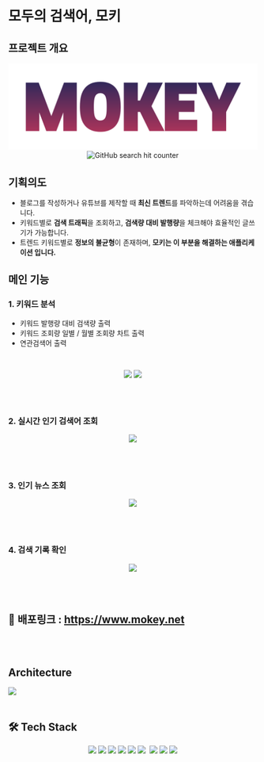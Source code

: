# 모두의 검색어, 모키

## 프로젝트 개요
<p align="center">
 	<img alt="GitHub language count" src="./mokey_proj/static/image/logo/main_logo.png">
	<img alt="GitHub search hit counter" src="https://img.shields.io/github/search/ysheokorea/mokey.com/language">
</p>

## **기획의도**

- 블로그를 작성하거나 유튜브를 제작할 때 **최신 트렌드**를 파악하는데 어려움을 겪습니다.
- 키워드별로 **검색 트래픽**을 조회하고, **검색량 대비 발행량**을 체크해야 효율적인 글쓰기가 가능합니다.
- 트렌드 키워드별로 **정보의 불균형**이 존재하며, **모키는 이 부분을 해결하는 애플리케이션 입니다.**

## 메인 기능

### 1. 키워드 분석
- 키워드 발행량 대비 검색량 출력
- 키워드 조회량 일별 / 월별 조회량 차트 출력
- 연관검색어 출력

<br />

<p align="center"> 
	<img src="https://media-private.canva.com/7490g/MAFOQF7490g/1/s.png?X-Amz-Algorithm=AWS4-HMAC-SHA256&X-Amz-Credential=AKIAJWF6QO3UH4PAAJ6Q%2F20221005%2Fus-east-1%2Fs3%2Faws4_request&X-Amz-Date=20221005T192107Z&X-Amz-Expires=61195&X-Amz-Signature=51b96b1d3613cfff514ca262fdbb06db69406a3c404cbe1a8e1e2ad68c0101ee&X-Amz-SignedHeaders=host&response-expires=Thu%2C%2006%20Oct%202022%2012%3A21%3A02%20GMT" />
	<img src="https://media-private.canva.com/DEOeY/MAFOQODEOeY/1/s2.png?X-Amz-Algorithm=AWS4-HMAC-SHA256&X-Amz-Credential=AKIAJWF6QO3UH4PAAJ6Q%2F20221005%2Fus-east-1%2Fs3%2Faws4_request&X-Amz-Date=20221005T161448Z&X-Amz-Expires=75163&X-Amz-Signature=6a64fe7b5380cdea80f6a052dd1db4be6de27136581872527e892c0e0eeaf3ea&X-Amz-SignedHeaders=host&response-expires=Thu%2C%2006%20Oct%202022%2013%3A07%3A31%20GMT" />
</p>
<br /><br />

### 2. 실시간 인기 검색어 조회

<p align="center"> 
	<img src="https://media-private.canva.com/zgr4M/MAFOQAzgr4M/1/s2.png?X-Amz-Algorithm=AWS4-HMAC-SHA256&X-Amz-Credential=AKIAJWF6QO3UH4PAAJ6Q%2F20221005%2Fus-east-1%2Fs3%2Faws4_request&X-Amz-Date=20221005T101835Z&X-Amz-Expires=95259&X-Amz-Signature=d6813e4e85448ef712fb157585a961b7fec37f499159885cddd079bb5e33a3b9&X-Amz-SignedHeaders=host&response-expires=Thu%2C%2006%20Oct%202022%2012%3A46%3A14%20GMT" />
</p>
<br /><br />

### 3. 인기 뉴스 조회

<p align="center"> 
	<img src="https://media-private.canva.com/21E_Y/MAFOQG21E_Y/1/s2.png?X-Amz-Algorithm=AWS4-HMAC-SHA256&X-Amz-Credential=AKIAJWF6QO3UH4PAAJ6Q%2F20221006%2Fus-east-1%2Fs3%2Faws4_request&X-Amz-Date=20221006T031818Z&X-Amz-Expires=33875&X-Amz-Signature=497b7c777236def39299f60ade85cac7784a1206e0829cc15f7c115d1d217efe&X-Amz-SignedHeaders=host&response-expires=Thu%2C%2006%20Oct%202022%2012%3A42%3A53%20GMT" />
</p>
<br /><br />

### 4. 검색 기록 확인

<p align="center"> 
	<img src="https://media-private.canva.com/_U2fk/MAFOQG_U2fk/1/s2.png?X-Amz-Algorithm=AWS4-HMAC-SHA256&X-Amz-Credential=AKIAJWF6QO3UH4PAAJ6Q%2F20221005%2Fus-east-1%2Fs3%2Faws4_request&X-Amz-Date=20221005T155340Z&X-Amz-Expires=75344&X-Amz-Signature=35ec693a8c8b5bc57f08852abd446cd8b7feca374730811a69f6c207e4084708&X-Amz-SignedHeaders=host&response-expires=Thu%2C%2006%20Oct%202022%2012%3A49%3A24%20GMT" />
</p>
<br /><br />

## **🚀️ 배포링크 : https://www.mokey.net**

<br /><br />

## Architecture
<img src="https://media-private.canva.com/TpILI/MAFOQFTpILI/1/s2.png?X-Amz-Algorithm=AWS4-HMAC-SHA256&X-Amz-Credential=AKIAJWF6QO3UH4PAAJ6Q%2F20221005%2Fus-east-1%2Fs3%2Faws4_request&X-Amz-Date=20221005T165115Z&X-Amz-Expires=71563&X-Amz-Signature=382cc731ae65dedee761a249f9dcd6493f02d68b19e38f6fd5edfe2c5bc93aab&X-Amz-SignedHeaders=host&response-expires=Thu%2C%2006%20Oct%202022%2012%3A43%3A58%20GMT" />
<br /><br />

## 🛠️ **Tech Stack**

<p align="center">
    <img src="https://img.shields.io/badge/HTML-239120?style=for-the-badge&logo=html5&logoColor=white" />
    <img src="https://img.shields.io/badge/CSS-239120?&style=for-the-badge&logo=css3&logoColor=white" />
    <img src="https://img.shields.io/badge/JavaScript-F7DF1E?style=for-the-badge&logo=JavaScript&logoColor=white" />
    <img src="https://img.shields.io/badge/Python-3776AB?style=for-the-badge&logo=python&logoColor=white" />
    <img src="	https://img.shields.io/badge/Amazon_AWS-232F3E?style=for-the-badge&logo=amazon-aws&logoColor=white" />
    <img src="https://img.shields.io/badge/PostgreSQL-316192?style=for-the-badge&logo=postgresql&logoColor=white" />
    <img style="height:28px;" src="https://img1.daumcdn.net/thumb/R1280x0/?scode=mtistory2&fname=https%3A%2F%2Fblog.kakaocdn.net%2Fdn%2F0qvom%2FbtrM8Osz5LI%2FaO1hCXopDXKp59BtOpFrzK%2Fimg.png" alt="" class="badgeImage">
    <img style="height:28px;"  src="https://bit.ly/3SJqwwj" />
    <img src="https://img.shields.io/badge/Django-092E20.svg?style=for-the-badge&logo=Django&logoColor=white" />
    <img src="https://img.shields.io/badge/Bootstrap-7952B3.svg?style=for-the-badge&logo=Bootstrap&logoColor=white" />
</p>

